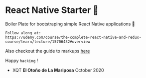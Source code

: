 # React Native Starter 🥳 

Boiler Plate for bootstraping simple React Native applications 🚀 

```
Follow along at:
https://udemy.com/course/the-complete-react-native-and-redux-course/learn/lecture/15706432#overview 
```

Also checkout the guide to markups [here](https://guides.github.com/features/mastering-markdown/)

Happy `hacking` !

- XQT
**El Otoño de La Mariposa**
October 2020 